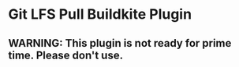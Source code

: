 Git LFS Pull Buildkite Plugin
===

## WARNING: This plugin is not ready for prime time. Please don't use.
